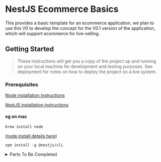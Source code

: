 # NestJS Ecommerce Basics

This provides a basic template for an ecommerce application, we plan to use this V0 to develop the concept for the V0.1 version of the application, which will support ecommerce for live-selling.

## Getting Started
> These instructions will get you a copy of the project up and running on your local machine for development and testing purposes. See deployment for notes on how to deploy the project on a live system.

### Prerequisites

[Node installation instructions](https://docs.npmjs.com/downloading-and-installing-node-js-and-npm)

[NestJS installation instructions](https://docs.nestjs.com/first-steps)

#### eg on mac 
```
brew install node
```
([node install details here](https://changelog.com/posts/install-node-js-with-homebrew-on-os-x))

```
npm install -g @nestjs/cli
```
<details>
  <summary>Parts To Be Completed</summary>

### Installing

A step by step series of examples that tell you how to get a development env running

Say what the step will be

```
Give the example
```

And repeat

```
until finished
```

End with an example of getting some data out of the system or using it for a little demo

## Running the tests

Explain how to run the automated tests for this system

### Break down into end to end tests

Explain what these tests test and why

```
Give an example
```

### And coding style tests

Explain what these tests test and why

```
Give an example
```

## Deployment

Add additional notes about how to deploy this on a live system

## Built With

* [Dropwizard](http://www.dropwizard.io/1.0.2/docs/) - The web framework used
* [Maven](https://maven.apache.org/) - Dependency Management
* [ROME](https://rometools.github.io/rome/) - Used to generate RSS Feeds

## Contributing

Please read [CONTRIBUTING.md](https://gist.github.com/PurpleBooth/b24679402957c63ec426) for details on our code of conduct, and the process for submitting pull requests to us.

## Versioning

We use [SemVer](http://semver.org/) for versioning. For the versions available, see the [tags on this repository](https://github.com/your/project/tags). 

## API Docs
- TBD

</details>